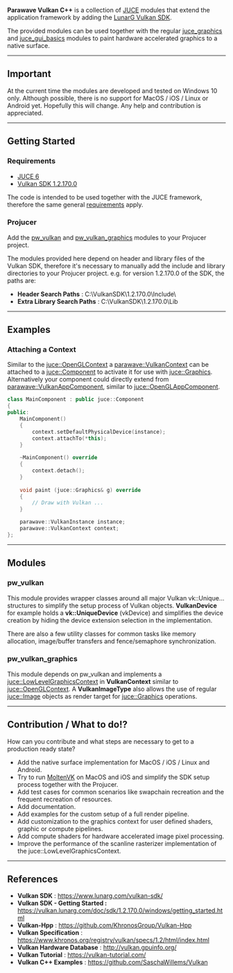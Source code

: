 **Parawave Vulkan C++** is a collection of [JUCE](https://github.com/juce-framework/JUCE) modules that extend the application framework by adding the [LunarG Vulkan SDK](https://www.lunarg.com/vulkan-sdk/).

The provided modules can be used together with the regular [juce_graphics](https://docs.juce.com/master/group__juce__graphics.html) and [juce_gui_basics](https://docs.juce.com/master/group__juce__gui__basics.html) modules to paint hardware accelerated graphics to a native surface.

------

## Important

At the current time the modules are developed and tested on Windows 10 only. Although possible, there is no support for MacOS / iOS / Linux or Android yet. Hopefully this will change. Any help and contribution is appreciated.

------

## Getting Started

### Requirements

- [JUCE 6](https://github.com/juce-framework/JUCE)
- [Vulkan SDK 1.2.170.0](https://vulkan.lunarg.com/sdk/home)

The code is intended to be used together with the JUCE framework, therefore the same general [requirements](https://github.com/juce-framework/JUCE#minimum-system-requirements) apply.

### Projucer

Add the [pw_vulkan]() and [pw_vulkan_graphics]() modules to your Projucer project.

The modules provided here depend on header and library files of the Vulkan SDK, therefore it's necessary to manually add the include and library directories to your Projucer project. e.g. for version 1.2.170.0 of the SDK, the paths are:

- **Header Search Paths** : C:\VulkanSDK\1.2.170.0\Include\
- **Extra Library Search Paths** : C:\VulkanSDK\1.2.170.0\Lib

------

## Examples

### Attaching a Context

Similar to the [juce::OpenGLContext](https://docs.juce.com/master/classOpenGLContext.html) a [parawave::VulkanContext]() can be attached to a [juce::Component](https://docs.juce.com/master/classComponent.html) to activate it for use with [juce::Graphics](https://docs.juce.com/master/classGraphics.html). Alternatively your component could directly extend from [parawave::VulkanAppComponent](), similar to [juce::OpenGLAppComponent](https://docs.juce.com/master/classOpenGLAppComponent.html).

```c++
class MainComponent : public juce::Component
{
public:
    MainComponent()
    {
        context.setDefaultPhysicalDevice(instance);
        context.attachTo(*this);
    }
    
    ~MainComponent() override
    {
        context.detach();
    }
    
    void paint (juce::Graphics& g) override
    {
        // Draw with Vulkan ...
    }

    parawave::VulkanInstance instance;
    parawave::VulkanContext context;
};
```

------

## Modules

### pw_vulkan

This module provides wrapper classes around all major Vulkan vk::Unique... structures to simplify the setup process of Vulkan objects. **VulkanDevice** for example holds a **vk::UniqueDevice** (vkDevice) and simplifies the device creation by hiding the device extension selection in the implementation.

There are also a few utility classes for common tasks like memory allocation, image/buffer transfers and fence/semaphore synchronization.

### pw_vulkan_graphics

This module depends on pw_vulkan and implements a [juce::LowLevelGraphicsContext](https://docs.juce.com/master/classLowLevelGraphicsContext.html) in **VulkanContext** similar to [juce::OpenGLContext](https://docs.juce.com/master/classOpenGLContext.html). A **VulkanImageType** also allows the use of regular [juce::Image](https://docs.juce.com/master/classImage.html) objects as render target for [juce::Graphics](https://docs.juce.com/master/classGraphics.html) operations.

------

## Contribution / What to do!?

How can you contribute and what steps are necessary to get to a production ready state?

- Add the native surface implementation for MacOS / iOS / Linux and Android.
- Try to run [MoltenVK](https://github.com/KhronosGroup/MoltenVK) on MacOS and iOS and simplify the SDK setup process together with the Projucer.
- Add test cases for common scenarios like swapchain recreation and the frequent recreation of resources.
- Add documentation.
- Add examples for the custom setup of a full render pipeline.
- Add customization to the graphics context for user defined shaders, graphic or compute pipelines.
- Add compute shaders for hardware accelerated image pixel processing.
- Improve the performance of the scanline rasterizer implementation of the juce::LowLevelGraphicsContext.

------

## References

- **Vulkan SDK** : https://www.lunarg.com/vulkan-sdk/
- **Vulkan SDK - Getting Started :** https://vulkan.lunarg.com/doc/sdk/1.2.170.0/windows/getting_started.html
- **Vulkan-Hpp** : https://github.com/KhronosGroup/Vulkan-Hpp
- **Vulkan Specification** : https://www.khronos.org/registry/vulkan/specs/1.2/html/index.html
- **Vulkan Hardware Database** : http://vulkan.gpuinfo.org/
- **Vulkan Tutorial** : https://vulkan-tutorial.com/
- **Vulkan C++ Examples** : https://github.com/SaschaWillems/Vulkan
